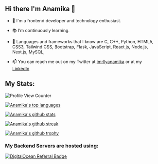 ## Hi there I'm Anamika 👋

- 💾 I'm a frontend developer and technology enthusiast.
- 📚 I’m continuously learning. 
 
- 💽 Languages and frameworks that I know are C, C++, Python, HTML5, CSS3,  Tailwind CSS, Bootstrap, 
     Flask, JavaScript, React.js, Node.js, Next.js, MySQL,
- 📫 You can reach me out on my Twitter at [imrllyanamika](https://twitter.com/imrllyanamika) or at my [LinkedIn](https://www.linkedin.com/in/anamika-jha-301a571a4/)


## My Stats:

![Profile View Counter](https://komarev.com/ghpvc/?username=anamiikajha)

[![Anamika's top languages](https://github-readme-stats.vercel.app/api/top-langs/?username=anamiikajha&theme=blue-green)](https://github.com/anamiikajha)


[![Anamika's github stats](https://github-readme-stats.vercel.app/api?username=anamiikajha&theme=blue-green)](https://github.com/anamiikajha)

[![Anamika's github streak](https://github-readme-streak-stats.herokuapp.com/?user=anamiikajha&theme=blue-green)](https://github.com/anamiikajha)

[![Anamika's github trophy](https://github-profile-trophy.vercel.app/?username=anamiikajha&row=1)](https://github.com/anamiikajha)


### My Backend Servers are hosted using:
  
[![DigitalOcean Referral Badge](https://web-platforms.sfo2.digitaloceanspaces.com/WWW/Badge%202.svg)](https://www.digitalocean.com/?refcode=c3fbdcb9d90a&utm_campaign=Referral_Invite&utm_medium=Referral_Program&utm_source=badge)
